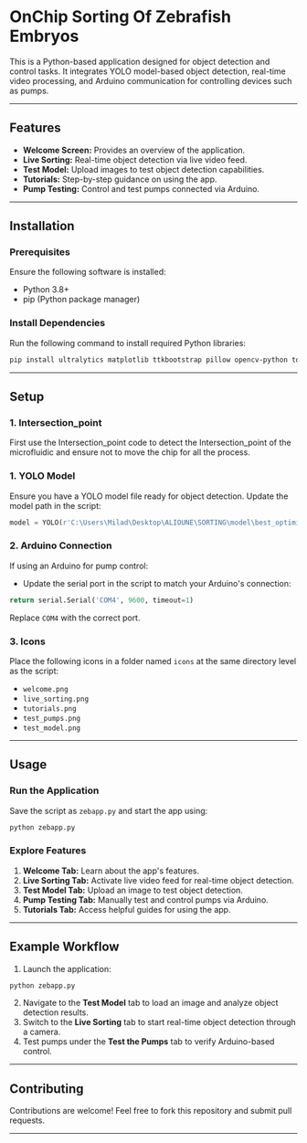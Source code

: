 # OnChip Sorting Of Zebrafish Embryos

This is a Python-based application designed for object detection and control tasks. It integrates YOLO model-based object detection, real-time video processing, and Arduino communication for controlling devices such as pumps.

---

## **Features**

- **Welcome Screen:** Provides an overview of the application.
- **Live Sorting:** Real-time object detection via live video feed.
- **Test Model:** Upload images to test object detection capabilities.
- **Tutorials:** Step-by-step guidance on using the app.
- **Pump Testing:** Control and test pumps connected via Arduino.

---

## **Installation**

### Prerequisites
Ensure the following software is installed:

- Python 3.8+
- pip (Python package manager)

### Install Dependencies
Run the following command to install required Python libraries:

```bash
pip install ultralytics matplotlib ttkbootstrap pillow opencv-python torch pyserial
```

---

## **Setup**
### 1. Intersection_point
First use the Intersection_point code to detect the Intersection_point of the microfluidic and ensure not to move the chip for all the process.

### 1. YOLO Model
Ensure you have a YOLO model file ready for object detection. Update the model path in the script:

```python
model = YOLO(r'C:\Users\Milad\Desktop\ALIOUNE\SORTING\model\best_optimized.pt')
```

### 2. Arduino Connection
If using an Arduino for pump control:

- Update the serial port in the script to match your Arduino's connection:

```python
return serial.Serial('COM4', 9600, timeout=1)
```

Replace `COM4` with the correct port.

### 3. Icons
Place the following icons in a folder named `icons` at the same directory level as the script:

- `welcome.png`
- `live_sorting.png`
- `tutorials.png`
- `test_pumps.png`
- `test_model.png`

---

## **Usage**

### Run the Application
Save the script as `zebapp.py` and start the app using:

```bash
python zebapp.py
```

### Explore Features
1. **Welcome Tab:** Learn about the app's features.
2. **Live Sorting Tab:** Activate live video feed for real-time object detection.
3. **Test Model Tab:** Upload an image to test object detection.
4. **Pump Testing Tab:** Manually test and control pumps via Arduino.
5. **Tutorials Tab:** Access helpful guides for using the app.

---

## **Example Workflow**

1. Launch the application:

```bash
python zebapp.py
```

2. Navigate to the **Test Model** tab to load an image and analyze object detection results.
3. Switch to the **Live Sorting** tab to start real-time object detection through a camera.
4. Test pumps under the **Test the Pumps** tab to verify Arduino-based control.

---

## **Contributing**

Contributions are welcome! Feel free to fork this repository and submit pull requests.

---


